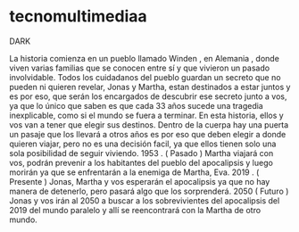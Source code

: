 # tecnomultimediaa

DARK

La historia comienza en un pueblo llamado Winden , en Alemania , donde viven varias familias que se conocen entre sí y que vivieron un pasado involvidable.
Todos los cuidadanos del pueblo guardan un secreto que no pueden ni quieren revelar, Jonas y Martha, estan destinados a estar juntos y es por eso, que serán los encargados de descubrir ese secreto junto a vos, ya que
lo único que saben es que cada 33 años sucede una tragedia inexplicable, como si el mundo se fuera a terminar.
En esta historia, ellos y vos van a tener que elegir sus destinos.
Dentro de la cuerpa hay una puerta un pasaje que los llevará a otros años es por eso que deben elegir a donde quieren viajar, pero no es una decisión facil, ya que ellos tienen solo una sola posibilidad de seguir viviendo. 
1953 . ( Pasado ) Martha viajará con vos, podrán prevenir a los habitantes del pueblo  del apocalipsis y luego morirán ya que se enfrentarán a la enemiga de Martha, Eva.
 2019 . ( Presente ) Jonas, Martha y vos esperarán el apocalipsis ya que no hay manera de detenerlo, pero pasará algo que los sorprenderá.
 2050 ( Futuro ) Jonas y vos irán al 2050 a buscar a los sobrevivientes del apocalipsis del 2019 del mundo paralelo y allí se reencontrará con la Martha de otro mundo.

